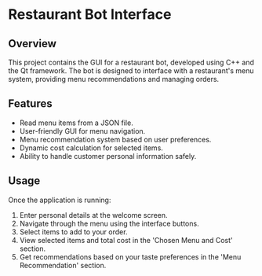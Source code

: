 # Restaurant Bot Interface

## Overview
This project contains the GUI for a restaurant bot, developed using C++ and the Qt framework. The bot is designed to interface with a restaurant's menu system, providing menu recommendations and managing orders.

## Features
- Read menu items from a JSON file.
- User-friendly GUI for menu navigation.
- Menu recommendation system based on user preferences.
- Dynamic cost calculation for selected items.
- Ability to handle customer personal information safely.

## Usage
Once the application is running:
1. Enter personal details at the welcome screen.
2. Navigate through the menu using the interface buttons.
3. Select items to add to your order.
4. View selected items and total cost in the 'Chosen Menu and Cost' section.
5. Get recommendations based on your taste preferences in the 'Menu Recommendation' section.

